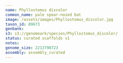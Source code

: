 ```yaml
---
name: Phyllostomus discolor
common_name: pale spear-nosed bat
image: /assets/images/Phyllostomus_discolor.jpg
taxon_id: 89673
genbank:
s3: s3://genomeark/species/Phyllostomus_discolor/
status: curated scaffolds v1
notes:
genome_size: 2213798723
assembly: assembly_curated
---
```

